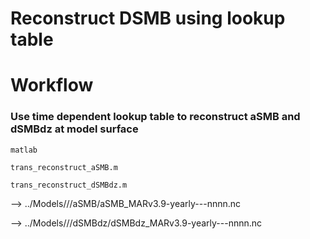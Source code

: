 # Reconstruct DSMB using lookup table

# Workflow
### Use time dependent lookup table to reconstruct aSMB and dSMBdz at model surface

`matlab`

`trans_reconstruct_aSMB.m`

`trans_reconstruct_dSMBdz.m`

--> ../Models/<MODEL>/<scenario>/aSMB/aSMB_MARv3.9-yearly-<scenario>-<MODEL>-nnnn.nc

--> ../Models/<MODEL>/<scenario>/dSMBdz/dSMBdz_MARv3.9-yearly-<scenario>-<MODEL>-nnnn.nc
